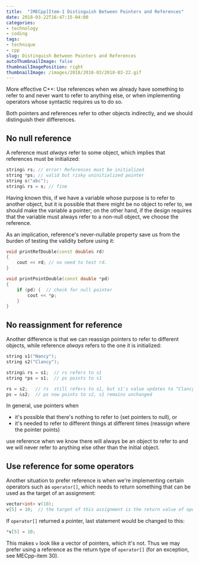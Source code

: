 ```yaml
---
title:  "[MECpp]Item-1 Distinguish Between Pointers and References"
date: 2018-03-22T16:47:15-04:00
categories:
- technology
- coding
tags:
- technique
- cpp
slug: Distinguish Between Pointers and References
autoThumbnailImage: false
thumbnailImagePosition: right
thumbnailImage: /images/2018/2018-03/2018-03-22.gif
---
```


More effective C++: Use references when we already have something to refer to and never want to refer to anything else, or when implementing operators whose syntactic requires us to do so.
<!--more-->

Both pointers and references refer to other objects indirectly, and we should distinguish their differences.

## No null reference

A reference must _always_ refer to some object, which implies that references must be initialized:

```cpp
string& rs; // error! References must be initialized
string *ps; // valid but risky uninitialized pointer
string s("abc");
string& rs = s; // fine
```

Having known this, if we have a variable whose purpose is to refer to another object, but it is possible that there might be no object to refer to, we should make the variable a pointer; on the other hand, if the design requires that the variable must always refer to a non-null object, we choose the reference.

As an implication, reference's never-nullable property save us from the burden of testing the validity before using it:

```cpp
void printRefDouble(const double& rd)
{
    cout << rd; // no need to test rd.
}

void printPointDouble(const double *pd)
{
    if (pd) {  // check for null pointer
        cout << *p;
    }
}
```

## No reassignment for reference

Another difference is that we can reassign pointers to refer to different objects, while reference _always_ refers to the one it is initialized:

```cpp
string s1("Nancy");
string s2("Clancy");

string& rs = s1;  // rs refers to s1
string *ps = s1;  // ps points to s1

rs = s2;   // rs  still refers to s1, but s1's value updates to "Clancy", equiv. to *ps = s2
ps = &s2;  // ps now points to s2, s1 remains unchanged
```

In general, use pointers when

* it's possible that there's nothing to refer to (set pointers to null), or
* it's needed to refer to different things at different times (reassign where the pointer points)

use reference when we know there will always be an object to refer to and we will never refer to anything else other than the initial object.

## Use reference for some operators

Another situation to prefer reference is when we're implementing certain operators such as `operator[]`, which needs to return something that can be used as the target of an assignment:

```cpp
vector<int> v(10);
v[5] = 10;  // the target of this assignment is the return value of operator[]
```

If `operator[]` returned a pointer, last statement would be changed to this:

```cpp
*v[5] = 10;
```

This makes `v` look like a vector of pointers, which it's not. Thus we may prefer using a reference as the return type of `operator[]` (for an exception, see MECpp-item 30).
